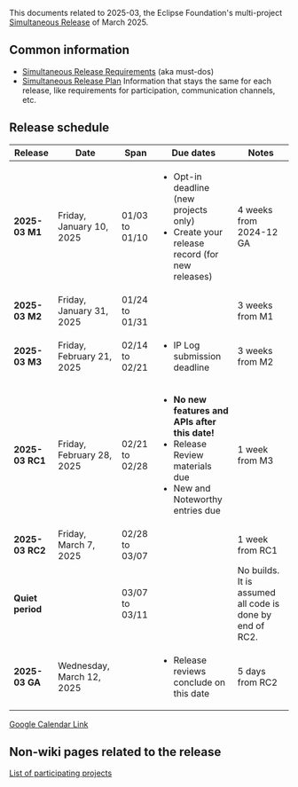 This documents related to 2025-03, the Eclipse Foundation's multi-project [Simultaneous Release](../Simultaneous_Release.md) of March 2025.

## Common information

- [Simultaneous Release Requirements](Simultaneous_Release_Requirements.md) (aka must-dos)
- [Simultaneous Release Plan](Simultaneous_Release_Plan.md) Information that stays the same for each release, like requirements for participation, communication channels, etc.

## Release schedule
| **Release** | **Date** | **Span** | **Due dates** | **Notes** |
|---|---|---|---|---|
| **2025-03 M1** | Friday, January 10, 2025 | 01/03 to 01/10 | <ul><li>Opt-in deadline (new projects only)<li>Create your release record (for new releases)</ul> | 4 weeks from 2024-12 GA |
| **2025-03 M2** | Friday, January 31, 2025 | 01/24 to 01/31 | | 3 weeks from M1 |
| **2025-03 M3** | Friday, February 21, 2025 | 02/14 to 02/21 | <ul><li>IP Log submission deadline</ul> | 3 weeks from M2 |
| **2025-03 RC1** | Friday, February 28, 2025 | 02/21 to 02/28 | <ul><li><b>No new features and APIs after this date!</b><li>Release Review materials due<li>New and Noteworthy entries due</ul> | 1 week from M3 |
| **2025-03 RC2** | Friday, March 7, 2025 | 02/28 to 03/07 | | 1 week from RC1 |
| **Quiet period** | | 03/07 to 03/11 | | No builds. It is assumed all code is done by end of RC2. |
| **2025-03 GA** | Wednesday, March 12, 2025 | | <ul><li>Release reviews conclude on this date</ul> | 5 days from RC2 |

[Google Calendar Link](https://calendar.google.com/calendar/embed?src=gchs7nm4nvpm837469ddj9tjlk@group.calendar.google.com&dates=20241227%2F20250313&hl=en&mode=AGENDA)

## Non-wiki pages related to the release

[List of participating projects](https://projects.eclipse.org/releases/2025-03)
